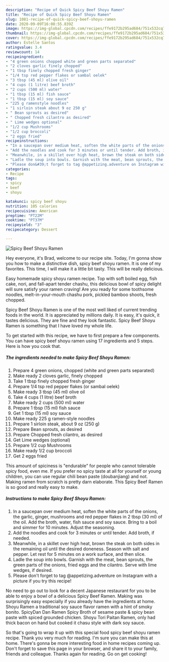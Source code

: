 ```yaml
---
description: "Recipe of Quick Spicy Beef Shoyu Ramen"
title: "Recipe of Quick Spicy Beef Shoyu Ramen"
slug: 1081-recipe-of-quick-spicy-beef-shoyu-ramen
date: 2020-09-09T16:08:55.839Z
image: https://img-global.cpcdn.com/recipes/ffe9172b295ad684/751x532cq70/spicy-beef-shoyu-ramen-recipe-main-photo.jpg
thumbnail: https://img-global.cpcdn.com/recipes/ffe9172b295ad684/751x532cq70/spicy-beef-shoyu-ramen-recipe-main-photo.jpg
cover: https://img-global.cpcdn.com/recipes/ffe9172b295ad684/751x532cq70/spicy-beef-shoyu-ramen-recipe-main-photo.jpg
author: Estelle Santos
ratingvalue: 3.4
reviewcount: 14
recipeingredient:
- "4 green onions chopped white and green parts separated"
- "2 cloves garlic finely chopped"
- "1 tbsp finely chopped fresh ginger"
- "1/4 tsp red pepper flakes or sambal oelek"
- "3 tbsp (45 ml) olive oil"
- "4 cups (1 litre) beef broth"
- "2 cups (500 ml) water"
- "1 tbsp (15 ml) fish sauce"
- "1 tbsp (15 ml) soy sauce"
- "225 g ramenstyle noodles"
- "1 sirloin steak about 9 oz 250 g"
- " Bean sprouts as desired"
- " Chopped fresh cilantro as desired"
- " Lime wedges optional"
- "1/2 cup Mushrooms"
- "1/2 cup broccoli"
- "2 eggs fried"
recipeinstructions:
- "In a saucepan over medium heat, soften the white parts of the onions, the garlic, ginger, mushrooms and red pepper flakes in 2 tbsp (30 ml) of the oil. Add the broth, water, fish sauce and soy sauce. Bring to a boil and simmer for 10 minutes. Adjust the seasoning."
- "Add the noodles and cook for 3 minutes or until tender. Add broth, if needed."
- "Meanwhile, in a skillet over high heat, brown the steak on both sides in the remaining oil until the desired doneness. Season with salt and pepper. Let rest for 5 minutes on a work surface, and then slice."
- "Ladle the soup into bowls. Garnish with the meat, bean sprouts, the green parts of the onions, fried eggs and the cilantro. Serve with lime wedges, if desired."
- "Please don&#39;t forget to tag @appetizing.adventure on Instagram with a picture if you try this recipe!"
categories:
- Recipe
tags:
- spicy
- beef
- shoyu

katakunci: spicy beef shoyu 
nutrition: 105 calories
recipecuisine: American
preptime: "PT22M"
cooktime: "PT37M"
recipeyield: "3"
recipecategory: Dessert

---
```



![Spicy Beef Shoyu Ramen](https://img-global.cpcdn.com/recipes/ffe9172b295ad684/751x532cq70/spicy-beef-shoyu-ramen-recipe-main-photo.jpg)

Hey everyone, it's Brad, welcome to our recipe site. Today, I'm gonna show you how to make a distinctive dish, spicy beef shoyu ramen. It is one of my favorites. This time, I will make it a little bit tasty. This will be really delicious.

Easy homemade spicy shoyu ramen recipe. Top with soft boiled egg, fish cake, nori, and fall-apart tender chashu, this delicious bowl of spicy delight will sure satisfy your ramen craving! Are you ready for some toothsome noodles, melt-in-your-mouth chashu pork, pickled bamboo shoots, fresh chopped.

Spicy Beef Shoyu Ramen is one of the most well liked of current trending foods in the world. It is appreciated by millions daily. It is easy, it's quick, it tastes delicious. They are fine and they look fantastic. Spicy Beef Shoyu Ramen is something that I have loved my whole life.


To get started with this recipe, we have to first prepare a few components. You can have spicy beef shoyu ramen using 17 ingredients and 5 steps. Here is how you cook that.

<!--inarticleads1-->

##### The ingredients needed to make Spicy Beef Shoyu Ramen:

1. Prepare 4 green onions, chopped (white and green parts separated)
1. Make ready 2 cloves garlic, finely chopped
1. Take 1 tbsp finely chopped fresh ginger
1. Prepare 1/4 tsp red pepper flakes (or sambal oelek)
1. Make ready 3 tbsp (45 ml) olive oil
1. Take 4 cups (1 litre) beef broth
1. Make ready 2 cups (500 ml) water
1. Prepare 1 tbsp (15 ml) fish sauce
1. Get 1 tbsp (15 ml) soy sauce
1. Make ready 225 g ramen-style noodles
1. Prepare 1 sirloin steak, about 9 oz (250 g)
1. Prepare  Bean sprouts, as desired
1. Prepare  Chopped fresh cilantro, as desired
1. Get  Lime wedges (optional)
1. Prepare 1/2 cup Mushrooms
1. Make ready 1/2 cup broccoli
1. Get 2 eggs fried


This amount of spiciness is &#34;endurable&#34; for people who cannot tolerable spicy food, even me. If you prefer no spicy taste at all for yourself or young children, you can use regular chili bean paste (doubanjiang) and not. Making ramen from scratch is pretty darn elaborate. This Spicy Beef Ramen is so good and really easy to make. 

<!--inarticleads2-->

##### Instructions to make Spicy Beef Shoyu Ramen:

1. In a saucepan over medium heat, soften the white parts of the onions, the garlic, ginger, mushrooms and red pepper flakes in 2 tbsp (30 ml) of the oil. Add the broth, water, fish sauce and soy sauce. Bring to a boil and simmer for 10 minutes. Adjust the seasoning.
1. Add the noodles and cook for 3 minutes or until tender. Add broth, if needed.
1. Meanwhile, in a skillet over high heat, brown the steak on both sides in the remaining oil until the desired doneness. Season with salt and pepper. Let rest for 5 minutes on a work surface, and then slice.
1. Ladle the soup into bowls. Garnish with the meat, bean sprouts, the green parts of the onions, fried eggs and the cilantro. Serve with lime wedges, if desired.
1. Please don&#39;t forget to tag @appetizing.adventure on Instagram with a picture if you try this recipe!


No need to go out to look for a decent Japanese restaurant for you to be able to enjoy a bowl of a delicious Spicy Beef Ramen. Making was surprisingly easy especially if you already have the ingredients at home. Shoyu Ramen a traditional soy sauce flavor ramen with a hint of smoky bonito. SpicyDan Dan Ramen Spicy Broth of sesame paste &amp; spicy bean paste with spiced grounded chicken. Shoyu Tori Paitan Ramen, only had thick bacon on hand but cooked it chasu style with dark soy sauce. 

So that's going to wrap it up with this special food spicy beef shoyu ramen recipe. Thank you very much for reading. I'm sure you can make this at home. There's gonna be more interesting food in home recipes coming up. Don't forget to save this page in your browser, and share it to your family, friends and colleague. Thanks again for reading. Go on get cooking!
